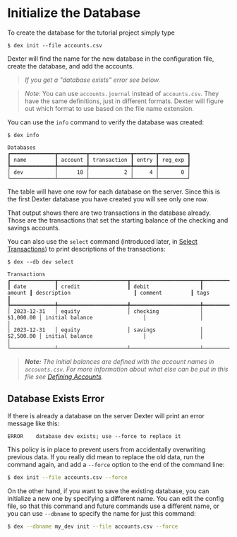 # Initialize the Database

To create the database for the tutorial project simply type
```shell
$ dex init --file accounts.csv
```

Dexter will find the name for the new database in the configuration file, create the  database, and add the accounts.

> _If you get a "database exists" error see below._

> _Note:_  You can use `accounts.journal` instead of `accounts.csv`.  They have the same definitions, just in different formats.  Dexter will figure out which format to use based on the file name extension.

You can use the `info` command to verify the database was created:
```shell
$ dex info

Databases                                                 
┏━━━━━━━━━━━━━━┳━━━━━━━━━┳━━━━━━━━━━━━━┳━━━━━━━┳━━━━━━━━━┓
┃ name         ┃ account ┃ transaction ┃ entry ┃ reg_exp ┃
┡━━━━━━━━━━━━━━╇━━━━━━━━━╇━━━━━━━━━━━━━╇━━━━━━━╇━━━━━━━━━┩
│ dev          │      18 │           2 │     4 │       0 │
└──────────────┴─────────┴─────────────┴───────┴─────────┘
```

The table will have one row for each database on the server.
Since this is the first Dexter database you have created you will see only one row.

That output shows there are two transactions in the database already.
Those are the transactions that set the starting balance of the checking and savings accounts.

You can also use the `select` command (introduced later, in [Select Transactions](tut_select.md)) to print descriptions of the transactions:

```shell
$ dex --db dev select

Transactions                                                                                                                                      
┏━━━━━━━━━━━━━━┳━━━━━━━━━━━━━━━━━━━━━━┳━━━━━━━━━━━━━━━━━━━━━━┳━━━━━━━━━━━━━━┳━━━━━━━━━━━━━━━━━━━━━━━━━━━━━━━━┳━━━━━━━━━━━━━━━━━┳━━━━━━━━━━━━━━━━━┓
┃ date         ┃ credit               ┃ debit                ┃       amount ┃ description                    ┃ comment         ┃ tags            ┃
┡━━━━━━━━━━━━━━╇━━━━━━━━━━━━━━━━━━━━━━╇━━━━━━━━━━━━━━━━━━━━━━╇━━━━━━━━━━━━━━╇━━━━━━━━━━━━━━━━━━━━━━━━━━━━━━━━╇━━━━━━━━━━━━━━━━━╇━━━━━━━━━━━━━━━━━┩
│ 2023-12-31   │ equity               │ checking             │    $1,000.00 │ initial balance                │                 │                 │
│ 2023-12-31   │ equity               │ savings              │    $2,500.00 │ initial balance                │                 │                 │
└──────────────┴──────────────────────┴──────────────────────┴──────────────┴────────────────────────────────┴─────────────────┴─────────────────┘
```

<!-- The `select` command can also display the transactions in Journal format: -->

> _**Note:** The initial balances are defined with the account names in `accounts.csv`.  For more information about what else can be put in this file see [Defining Accounts](accounts.md)._

## Database Exists Error

If there is already a database on the server Dexter will print an error message like this:
```plain
ERROR    database dev exists; use --force to replace it
```

This policy is in place to prevent users from accidentally overwriting previous data.
If you really did mean to replace the old data, run the command again, and add a `--force` option to the end of the command line:
```bash
$ dex init --file accounts.csv --force
```

On the other hand, if you want to save the existing database, you can initialize a new one by specifying a different name.
You can edit the config file, so that this command and future commands use a different name, or you can use `--dbname` to specify the name for just this command:
```bash
$ dex --dbname my_dev init --file accounts.csv --force
```
